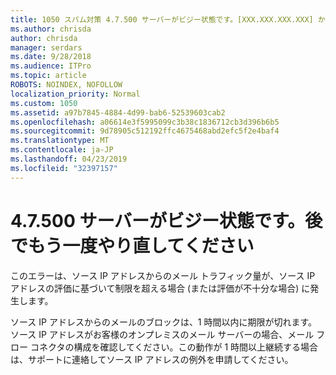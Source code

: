 ```yaml
---
title: 1050 スパム対策 4.7.500 サーバーがビジー状態です。[XXX.XXX.XXX.XXX] から後でもう一度やり直してください
ms.author: chrisda
author: chrisda
manager: serdars
ms.date: 9/28/2018
ms.audience: ITPro
ms.topic: article
ROBOTS: NOINDEX, NOFOLLOW
localization_priority: Normal
ms.custom: 1050
ms.assetid: a97b7845-4884-4d99-bab6-52539603cab2
ms.openlocfilehash: a06614e3f5995099c3b38c1836712cb3d396b6b5
ms.sourcegitcommit: 9d78905c512192ffc4675468abd2efc5f2e4baf4
ms.translationtype: MT
ms.contentlocale: ja-JP
ms.lasthandoff: 04/23/2019
ms.locfileid: "32397157"
---
```

# <a name="47500-server-busy-please-try-again-later"></a>4.7.500 サーバーがビジー状態です。後でもう一度やり直してください

このエラーは、ソース IP アドレスからのメール トラフィック量が、ソース IP アドレスの評価に基づいて制限を超える場合 (または評価が不十分な場合) に発生します。

ソース IP アドレスからのメールのブロックは、1 時間以内に期限が切れます。ソース IP アドレスがお客様のオンプレミスのメール サーバーの場合、メール フロー コネクタの構成を確認してください。この動作が 1 時間以上継続する場合は、サポートに連絡してソース IP アドレスの例外を申請してください。
